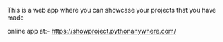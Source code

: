 This is a web app where you can showcase your projects that you have made

online app at:- https://showproject.pythonanywhere.com/